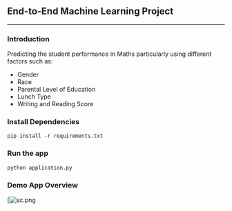 ## End-to-End Machine Learning Project
<hr>

### Introduction
Predicting the student performance in Maths particularly using different factors such as:
  - Gender
  - Race
  - Parental Level of Education
  - Lunch Type
  - Writing and Reading Score

### Install Dependencies

`pip install -r requirements.txt`


### Run the app

`python application.py`




### Demo App Overview


[![sc.png](https://i.postimg.cc/Dz2Z5gHW/stdPred.png)
